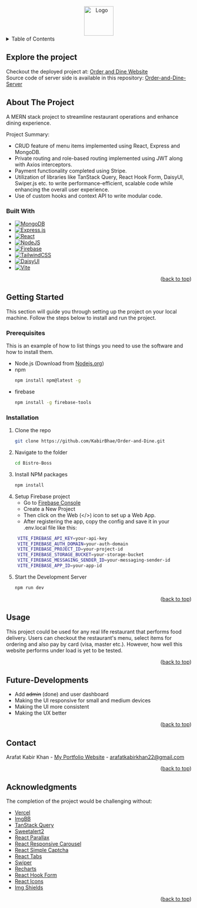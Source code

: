 <!-- Improved compatibility of back to top link: See: https://github.com/othneildrew/Best-README-Template/pull/73 -->
<a id="readme-top"></a>

<!-- PROJECT LOGO -->
<br />
<div align="center">
  <a href="https://github.com/KabirBhae/Order-and-Dine/tree/main">
    <img src="public/logo.png" alt="Logo" width="80" height="80">
  </a>
</div>

<!-- TABLE OF CONTENTS -->
<details>
  <summary>Table of Contents</summary>
  <ol>
    <li>
      <a href="#explore-the-project">Explore The Project</a>
    </li>
    <li>
      <a href="#about-the-project">About The Project</a>
      <ul>
        <li><a href="#built-with">Built With</a></li>
      </ul>
    </li>
    <li>
      <a href="#getting-started">Getting Started</a>
      <ul>
        <li><a href="#prerequisites">Prerequisites</a></li>
        <li><a href="#installation">Installation</a></li>
      </ul>
    </li>
    <li><a href="#usage">Usage</a></li>
    <li><a href="#future-developments">Future Developments</a></li>
    <li><a href="#contact">Contact</a></li>

  </ol>
</details>



## Explore the project
Checkout the deployed project at: [Order and Dine Website](https://bistro-boss-bf579.web.app)  
Source code of server side is available in this repository: [Order-and-Dine-Server](https://github.com/KabirBhae/Bistro-Boss-Server)

<!-- ABOUT THE PROJECT -->
## About The Project

A MERN stack project to streamline restaurant operations and enhance dining experience.

Project Summary:
* CRUD feature of menu items implemented using React, Express and MongoDB.
* Private routing and role-based routing implemented using JWT along with Axios interceptors.
* Payment functionality completed using Stripe.
* Utilization of libraries like TanStack Query, React Hook Form, DaisyUI, Swiper.js etc. to write performance-efficient, scalable code while enhancing the overall user experience.
* Use of custom hooks and context API to write modular code.


### Built With


* [![MongoDB][MongoDB]][Mongodb-url]
* [![Express.js][Express]][Express-url]
* [![React][React.js]][React-url]
* [![NodeJS][Node]][Node-url]
* [![Firebase][Firebase]][Firebase-url]
* [![TailwindCSS][TailwindCSS]][TailwindCSS-url]
* [![DaisyUI][DaisyUI]][DaisyUI-url]
* [![Vite][Vite]][Vite-url]

<p align="right">(<a href="#readme-top">back to top</a>)</p>



<!-- GETTING STARTED -->
## Getting Started

This section will guide you through setting up the project on your local machine. Follow the steps below to install and run the project.

### Prerequisites

This is an example of how to list things you need to use the software and how to install them.
* Node.js (Download from [Nodejs.org][Node-url])
* npm
  ```sh
  npm install npm@latest -g
  ```
* firebase
  ```sh
  npm install -g firebase-tools
  ```

### Installation

1. Clone the repo
   ```sh
   git clone https://github.com/KabirBhae/Order-and-Dine.git
   ```
2. Navigate to the folder
    ```sh
   cd Bistro-Boss
   ```
3. Install NPM packages
   ```sh
   npm install
   ```
4. Setup Firebase project
   * Go to [Firebase Console][firebase-console-url]
   * Create a New Project
   * Then click on the Web (</>) icon to set up a Web App.
   * After registering the app, copy the config and save it in your .env.local file like this:
   ```sh
    VITE_FIREBASE_API_KEY=your-api-key
    VITE_FIREBASE_AUTH_DOMAIN=your-auth-domain
    VITE_FIREBASE_PROJECT_ID=your-project-id
    VITE_FIREBASE_STORAGE_BUCKET=your-storage-bucket
    VITE_FIREBASE_MESSAGING_SENDER_ID=your-messaging-sender-id
    VITE_FIREBASE_APP_ID=your-app-id
   ```
5. Start the Development Server
   ```sh
   npm run dev
   ```

<p align="right">(<a href="#readme-top">back to top</a>)</p>



<!-- USAGE EXAMPLES -->
## Usage
This project could be used for any real life restaurant that performs food delivery. Users can checkout the restaurant's menu, select items for ordering and also pay by card (visa, master etc.). However, how well this website performs under load is yet to be tested.

<p align="right">(<a href="#readme-top">back to top</a>)</p>



<!-- Future Developments -->
## Future-Developments

- Add <s>admin</s> (done) and user dashboard
- Making the UI responsive for small and medium devices
- Making the UI more consistent
- Making the UX better

<p align="right">(<a href="#readme-top">back to top</a>)</p>



<!-- CONTACT -->
## Contact

Arafat Kabir Khan - [My Portfolio Website](https://arafats-portfolio.webflow.io/) - arafatkabirkhan22@gmail.com

<p align="right">(<a href="#readme-top">back to top</a>)</p>



<!-- ACKNOWLEDGMENTS -->
## Acknowledgments

The completion of the project would be challenging without:

* [Vercel](https://vercel.com/docs)
* [ImgBB](https://imgbb.com/)
* [TanStack Query](https://tanstack.com/query/latest)
* [Sweetalert2](https://sweetalert2.github.ioa)
* [React Parallax](https://github.com/rrutsche/react-parallax)
* [React Responsive Carousel](https://react-responsive-carousel.js.org/)
* [React Simple Captcha](https://github.com/masroorejaz/react-simple-captcha)
* [React Tabs](https://github.com/reactjs/react-tabs)
* [Swiper](https://swiperjs.com/)
* [Recharts](https://github.com/recharts/recharts)
* [React Hook Form](https://react-hook-form.com)
* [React Icons](https://react-icons.github.io/react-icons)
* [Img Shields](https://shields.io)

<p align="right">(<a href="#readme-top">back to top</a>)</p>



<!-- MARKDOWN LINKS & IMAGES -->
<!-- https://www.markdownguide.org/basic-syntax/#reference-style-links -->
[contributors-shield]: https://img.shields.io/github/contributors/othneildrew/Best-README-Template.svg?style=for-the-badge
[contributors-url]: https://github.com/othneildrew/Best-README-Template/graphs/contributors
[DaisyUI]: https://img.shields.io/badge/DaisyUI-5A0EF8?logo=daisyui&logoColor=fff
[DaisyUI-url]: https://daisyui.com
[Express]: https://img.shields.io/badge/Express.js-%23404d59.svg?logo=express&logoColor=%2361DAFB
[Express-url]: https://expressjs.com/
[Firebase]: https://img.shields.io/badge/Firebase-039BE5?logo=Firebase&logoColor=white
[Firebase-url]: https://firebase.google.com/
[firebase-console-url]: https://console.firebase.google.com/
[forks-shield]: https://img.shields.io/github/forks/othneildrew/Best-README-Template.svg?style=for-the-badge
[forks-url]: https://github.com/othneildrew/Best-README-Template/network/members
[stars-shield]: https://img.shields.io/github/stars/othneildrew/Best-README-Template.svg?style=for-the-badge
[stars-url]: https://github.com/othneildrew/Best-README-Template/stargazers
[issues-shield]: https://img.shields.io/github/issues/othneildrew/Best-README-Template.svg?style=for-the-badge
[issues-url]: https://github.com/othneildrew/Best-README-Template/issues
[license-shield]: https://img.shields.io/github/license/othneildrew/Best-README-Template.svg?style=for-the-badge
[license-url]: https://github.com/othneildrew/Best-README-Template/blob/master/LICENSE.txt
[linkedin-shield]: https://img.shields.io/badge/-LinkedIn-black.svg?style=for-the-badge&logo=linkedin&colorB=555
[Vite-url]: https://vite.dev/
[MongoDB]: https://img.shields.io/badge/MongoDB-%234ea94b.svg?logo=mongodb&logoColor=white
[MongoDB-url]: https://www.mongodb.com/
[Node]: https://img.shields.io/badge/Node.js-6DA55F?logo=node.js&logoColor=white
[Node-url]: https://nodejs.org/en
[linkedin-url]: https://linkedin.com/in/othneildrew
[product-screenshot]: images/screenshot.png
[React.js]: https://img.shields.io/badge/React-20232A?style=for-the-badge&logo=react&logoColor=61DAFB
[React-url]: https://reactjs.org/
[TailwindCSS]: https://img.shields.io/badge/Tailwind%20CSS-%2338B2AC.svg?logo=tailwind-css&logoColor=white
[TailwindCSS-url]: https://tailwindcss.com/
[Vite]: https://img.shields.io/badge/Vite-646CFF?logo=vite&logoColor=fff